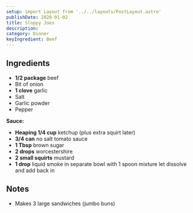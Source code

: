 ```yaml
---
setup: import Layout from '../../layouts/PostLayout.astro'
publishDate: 2020-01-02
title: Sloppy Joes
description:
category: Dinner
keyIngredient: Beef
---
```


## Ingredients
- **1/2 package** beef
- Bit of onion
- **1 clove** garlic
- Salt
- Garlic powder
- Pepper

**Sauce:**
- **Heaping 1/4 cup** ketchup (plus extra squirt later)
- **3/4 can** no salt tomato sauce
- **1 Tbsp** brown sugar
- **2 drops** worcestershire
- **2 small squirts** mustard
- **1 drop** liquid smoke in separate bowl with 1 spoon mixture let dissolve and add back in

## Notes
- Makes 3 large sandwiches (jumbo buns)
